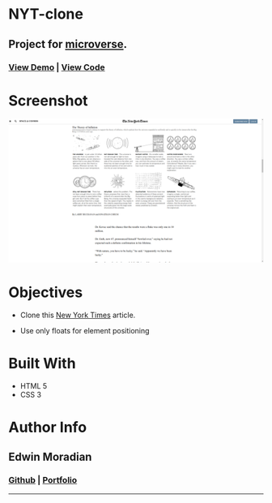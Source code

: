 # **NYT-clone**

## Project for [microverse](https://www.microverse.org).

### [View Demo](https://raw.githack.com/edwinmoradian90/NYT-clone/feature-branch/index.html) | [View Code](https://github.com/edwinmoradian90/NYT-clone)

# Screenshot

![New York Times](./assets/images/screenshot.png)

# Objectives

- Clone this [New York Times](https://www.nytimes.com/2014/03/18/science/space/detection-of-waves-in-space-buttresses-landmark-theory-of-big-bang.html?_r=0) article.

- Use only floats for element positioning

# Built With

- HTML 5
- CSS 3

# Author Info

## Edwin Moradian

### [Github](https:github.com/edwinmoradian90) | [Portfolio](https://edwinmoradian90.github.io)

---
